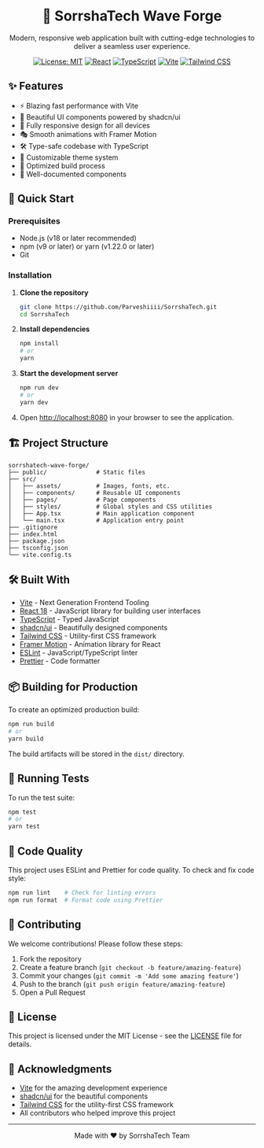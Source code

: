 <div align="center">
  <h1>🌊 SorrshaTech Wave Forge</h1>
  <p>Modern, responsive web application built with cutting-edge technologies to deliver a seamless user experience.</p>
  
  [![License: MIT](https://img.shields.io/badge/License-MIT-yellow.svg)](https://opensource.org/licenses/MIT)
  [![React](https://img.shields.io/badge/React-18.2.0-61DAFB?logo=react)](https://reactjs.org/)
  [![TypeScript](https://img.shields.io/badge/TypeScript-5.0.0-3178C6?logo=typescript)](https://www.typescriptlang.org/)
  [![Vite](https://img.shields.io/badge/Vite-4.0.0-646CFF?logo=vite)](https://vitejs.dev/)
  [![Tailwind CSS](https://img.shields.io/badge/Tailwind_CSS-3.3.0-06B6D4?logo=tailwind-css)](https://tailwindcss.com/)
</div>

## ✨ Features

- ⚡ Blazing fast performance with Vite
- 🎨 Beautiful UI components powered by shadcn/ui
- 📱 Fully responsive design for all devices
- 🎭 Smooth animations with Framer Motion
- 🛠 Type-safe codebase with TypeScript
- 🎨 Customizable theme system
- 🔄 Optimized build process
- 📝 Well-documented components

## 🚀 Quick Start

### Prerequisites

- Node.js (v18 or later recommended)
- npm (v9 or later) or yarn (v1.22.0 or later)
- Git

### Installation

1. **Clone the repository**
   ```bash
   git clone https://github.com/Parveshiiii/SorrshaTech.git
   cd SorrshaTech
   ```

2. **Install dependencies**
   ```bash
   npm install
   # or
   yarn
   ```

3. **Start the development server**
   ```bash
   npm run dev
   # or
   yarn dev
   ```

4. Open [http://localhost:8080](http://localhost:8080) in your browser to see the application.

## 🏗 Project Structure

```
sorrshatech-wave-forge/
├── public/              # Static files
├── src/
│   ├── assets/          # Images, fonts, etc.
│   ├── components/      # Reusable UI components
│   ├── pages/           # Page components
│   ├── styles/          # Global styles and CSS utilities
│   ├── App.tsx          # Main application component
│   └── main.tsx         # Application entry point
├── .gitignore
├── index.html
├── package.json
├── tsconfig.json
└── vite.config.ts
```

## 🛠 Built With

- [Vite](https://vitejs.dev/) - Next Generation Frontend Tooling
- [React 18](https://reactjs.org/) - JavaScript library for building user interfaces
- [TypeScript](https://www.typescriptlang.org/) - Typed JavaScript
- [shadcn/ui](https://ui.shadcn.com/) - Beautifully designed components
- [Tailwind CSS](https://tailwindcss.com/) - Utility-first CSS framework
- [Framer Motion](https://www.framer.com/motion/) - Animation library for React
- [ESLint](https://eslint.org/) - JavaScript/TypeScript linter
- [Prettier](https://prettier.io/) - Code formatter

## 📦 Building for Production

To create an optimized production build:

```bash
npm run build
# or
yarn build
```

The build artifacts will be stored in the `dist/` directory.

## 🧪 Running Tests

To run the test suite:

```bash
npm test
# or
yarn test
```

## 🧹 Code Quality

This project uses ESLint and Prettier for code quality. To check and fix code style:

```bash
npm run lint    # Check for linting errors
npm run format  # Format code using Prettier
```

## 🤝 Contributing

We welcome contributions! Please follow these steps:

1. Fork the repository
2. Create a feature branch (`git checkout -b feature/amazing-feature`)
3. Commit your changes (`git commit -m 'Add some amazing feature'`)
4. Push to the branch (`git push origin feature/amazing-feature`)
5. Open a Pull Request

## 📝 License

This project is licensed under the MIT License - see the [LICENSE](LICENSE) file for details.

## 🙏 Acknowledgments

- [Vite](https://vitejs.dev/) for the amazing development experience
- [shadcn/ui](https://ui.shadcn.com/) for the beautiful components
- [Tailwind CSS](https://tailwindcss.com/) for the utility-first CSS framework
- All contributors who helped improve this project

---

<div align="center">
  Made with ❤️ by SorrshaTech Team
</div>
